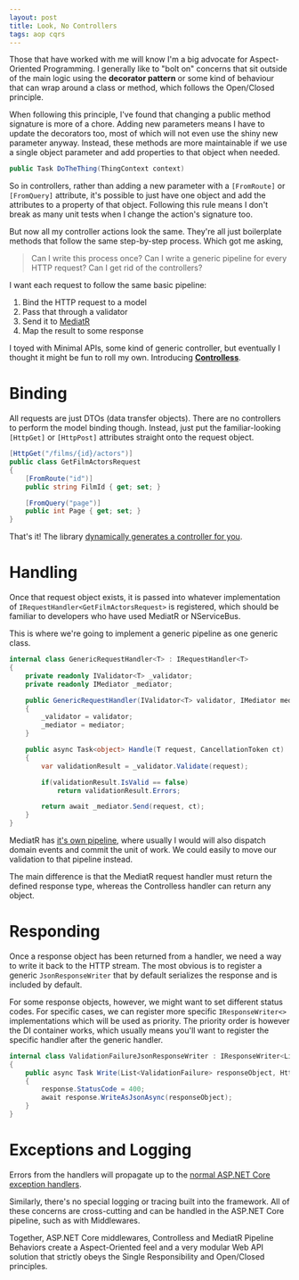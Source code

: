 ```yaml
---
layout: post
title: Look, No Controllers
tags: aop cqrs
---
```


Those that have worked with me will know I'm a big advocate for Aspect-Oriented Programming. I generally like to "bolt on" concerns that sit outside of the main logic using the **decorator pattern** or some kind of behaviour that can wrap around a class or method, which follows the Open/Closed principle.

When following this principle, I've found that changing a public method signature is more of a chore. Adding new parameters means I have to update the decorators too, most of which will not even use the shiny new parameter anyway. Instead, these methods are more maintainable if we use a single object parameter and add properties to that object when needed.

```c#
public Task DoTheThing(ThingContext context)
```

So in controllers, rather than adding a new parameter with a `[FromRoute]` or `[FromQuery]` attribute, it's possible to just have one object and add the attributes to a property of that object. Following this rule means I don't break as many unit tests when I change the action's signature too.

But now all my controller actions look the same. They're all just boilerplate methods that follow the same step-by-step process. Which got me asking,
> Can I write this process once? Can I write a generic pipeline for every HTTP request? Can I get rid of the controllers?

I want each request to follow the same basic pipeline:
1. Bind the HTTP request to a model
2. Pass that through a validator
3. Send it to [MediatR](https://github.com/jbogard/MediatR)
4. Map the result to some response

I toyed with Minimal APIs, some kind of generic controller, but eventually I thought it might be fun to roll my own. Introducing **[Controlless](https://github.com/connellw/Controlless)**.

# Binding

All requests are just DTOs (data transfer objects). There are no controllers to perform the model binding though. Instead, just put the familiar-looking `[HttpGet]` or `[HttpPost]` attributes straight onto the request object.

```c#
[HttpGet("/films/{id}/actors")]
public class GetFilmActorsRequest
{
    [FromRoute("id")]
    public string FilmId { get; set; }

    [FromQuery("page")]
    public int Page { get; set; }
}
```

That's it! The library [dynamically generates a controller for you](https://www.strathweb.com/2018/04/generic-and-dynamically-generated-controllers-in-asp-net-core-mvc/).

# Handling

Once that request object exists, it is passed into whatever implementation of `IRequestHandler<GetFilmActorsRequest>` is registered, which should be familiar to developers who have used MediatR or NServiceBus.

This is where we're going to implement a generic pipeline as one generic class.

```c#
internal class GenericRequestHandler<T> : IRequestHandler<T>
{
    private readonly IValidator<T> _validator;
    private readonly IMediator _mediator;

    public GenericRequestHandler(IValidator<T> validator, IMediator mediator)
    {
        _validator = validator;
        _mediator = mediator;
    }

    public async Task<object> Handle(T request, CancellationToken ct)
    {
        var validationResult = _validator.Validate(request);

        if(validationResult.IsValid == false)
            return validationResult.Errors;

        return await _mediator.Send(request, ct);
    }
}
```

MediatR has [it's own pipeline](https://lostechies.com/jimmybogard/2014/09/09/tackling-cross-cutting-concerns-with-a-mediator-pipeline/), where usually I would will also dispatch domain events and commit the unit of work. We could easily to move our validation to that pipeline instead.

The main difference is that the MediatR request handler must return the defined response type, whereas the Controlless handler can return any object.

# Responding

Once a response object has been returned from a handler, we need a way to write it back to the HTTP stream. The most obvious is to register a generic `JsonResponseWriter` that by default serializes the response and is included by default.

For some response objects, however, we might want to set different status codes. For specific cases, we can register more specific `IResponseWriter<>` implementations which will be used as priority. The priority order is however the DI container works, which usually means you'll want to register the specific handler after the generic handler.

```c#
internal class ValidationFailureJsonResponseWriter : IResponseWriter<List<ValidationFailure>>
{
    public async Task Write(List<ValidationFailure> responseObject, HttpResponse response)
    {
        response.StatusCode = 400;
        await response.WriteAsJsonAsync(responseObject);
    }
}
```

# Exceptions and Logging

Errors from the handlers will propagate up to the [normal ASP.NET Core exception handlers](https://docs.microsoft.com/en-us/aspnet/core/web-api/handle-errors?view=aspnetcore-5.0).

Similarly, there's no special logging or tracing built into the framework. All of these concerns are cross-cutting and can be handled in the ASP.NET Core pipeline, such as with Middlewares.

Together, ASP.NET Core middlewares, Controlless and MediatR Pipeline Behaviors create a Aspect-Oriented feel and a very modular Web API solution that strictly obeys the Single Responsibility and Open/Closed principles.